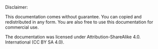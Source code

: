 Disclaimer:

This documentation comes without guarantee. You can copied and redistributed in any form. You are also free to use this documentation for commercial use.

The documentation was licensed under Attribution-ShareAlike 4.0. International (CC BY SA 4.0).
